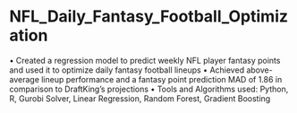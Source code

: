 # NFL_Daily_Fantasy_Football_Optimization
•	Created a regression model to predict weekly NFL player fantasy points and used it to optimize daily fantasy football lineups
•	Achieved above-average lineup performance and a fantasy point prediction MAD of 1.86 in comparison to DraftKing’s projections
•	Tools and Algorithms used: Python, R, Gurobi Solver, Linear Regression, Random Forest, Gradient Boosting

